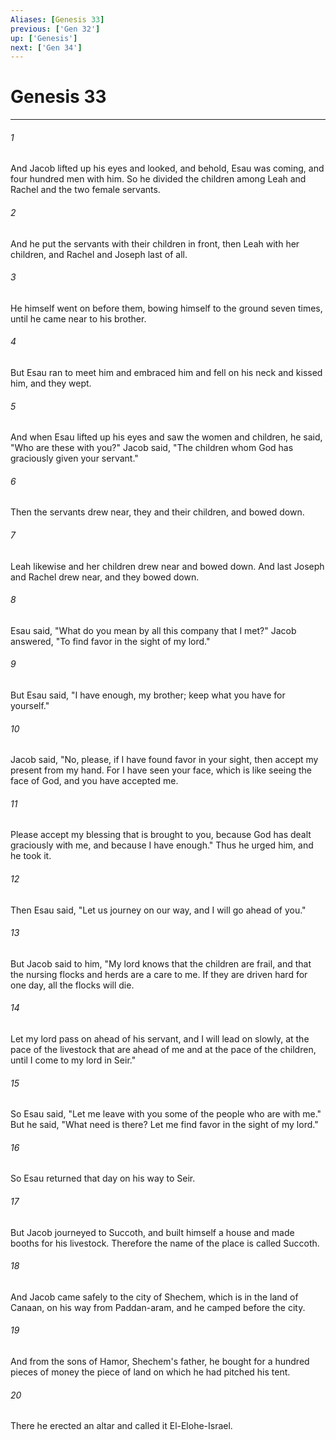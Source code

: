 ```yaml
---
Aliases: [Genesis 33]
previous: ['Gen 32']
up: ['Genesis']
next: ['Gen 34']
---
```

# Genesis 33

***

 

###### 1 
And Jacob lifted up his eyes and looked, and behold, Esau was coming, and four hundred men with him. So he divided the children among Leah and Rachel and the two female servants. 
 

###### 2 
And he put the servants with their children in front, then Leah with her children, and Rachel and Joseph last of all. 
 

###### 3 
He himself went on before them, bowing himself to the ground seven times, until he came near to his brother.
 
 

###### 4 
But Esau ran to meet him and embraced him and fell on his neck and kissed him, and they wept. 
 

###### 5 
And when Esau lifted up his eyes and saw the women and children, he said, "Who are these with you?" Jacob said, "The children whom God has graciously given your servant." 
 

###### 6 
Then the servants drew near, they and their children, and bowed down. 
 

###### 7 
Leah likewise and her children drew near and bowed down. And last Joseph and Rachel drew near, and they bowed down. 
 

###### 8 
Esau said, "What do you mean by all this company that I met?" Jacob answered, "To find favor in the sight of my lord." 
 

###### 9 
But Esau said, "I have enough, my brother; keep what you have for yourself." 
 

###### 10 
Jacob said, "No, please, if I have found favor in your sight, then accept my present from my hand. For I have seen your face, which is like seeing the face of God, and you have accepted me. 
 

###### 11 
Please accept my blessing that is brought to you, because God has dealt graciously with me, and because I have enough." Thus he urged him, and he took it.
 
 

###### 12 
Then Esau said, "Let us journey on our way, and I will go ahead of you." 
 

###### 13 
But Jacob said to him, "My lord knows that the children are frail, and that the nursing flocks and herds are a care to me. If they are driven hard for one day, all the flocks will die. 
 

###### 14 
Let my lord pass on ahead of his servant, and I will lead on slowly, at the pace of the livestock that are ahead of me and at the pace of the children, until I come to my lord in Seir."
 
 

###### 15 
So Esau said, "Let me leave with you some of the people who are with me." But he said, "What need is there? Let me find favor in the sight of my lord." 
 

###### 16 
So Esau returned that day on his way to Seir. 
 

###### 17 
But Jacob journeyed to Succoth, and built himself a house and made booths for his livestock. Therefore the name of the place is called Succoth.
 
 

###### 18 
And Jacob came safely to the city of Shechem, which is in the land of Canaan, on his way from Paddan-aram, and he camped before the city. 
 

###### 19 
And from the sons of Hamor, Shechem's father, he bought for a hundred pieces of money the piece of land on which he had pitched his tent. 
 

###### 20 
There he erected an altar and called it El-Elohe-Israel.
 
